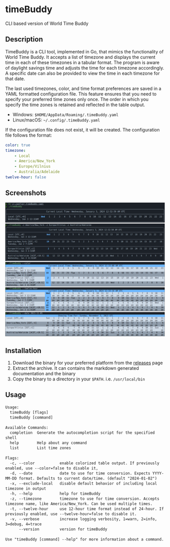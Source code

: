 # timeBuddy

CLI based version of World Time Buddy

## Description

TimeBuddy is a CLI tool, implemented in Go, that mimics the functionality of World Time Buddy. It accepts a list of timezone and displays the current time in each of these timezones in a tabular format. The program is aware of daylight savings time and adjusts the time for each timezone accordingly. A specific date can also be provided to view the time in each timezone for that date.

The last used timezones, color, and time format preferences are saved in a YAML formatted configuration file. This feature ensures that you need to
specify your preferred time zones only once. The order in which you specify the time zones is retained and reflected in the table output.

- Windows: `$HOME/AppData/Roaming/.timeBuddy.yaml`
- Linux/macOS: `~/.config/.timeBuddy.yaml`

If the configuration file does not exist, it will be created. The configuration file follows the format:

```yaml
color: true
timezone:
    - Local
    - America/New_York
    - Europe/Vilnius
    - Australia/Adelaide
twelve-hour: false
```

## Screenshots

![timeBuddy No Color & No Config](screenshots/timeBuddy-no-color-no-config.png)
![timeBuddy No Color w/ Timezones](screenshots/timeBuddy-no-color-w-timezones.png)
![timeBuddy Color](screenshots/timeBuddy-color-w-timezones.png)
![timeBuddy Color w/ 12hr](screenshots/timeBuddy-color-w-timezones-12hr.png)
![timeBuddy Color w/ DST Date](screenshots/timeBuddy-color-w-date-dst.png)

## Installation

1. Download the binary for your preferred platform from the [releases](https://github.com/JakeTRogers/timeBuddy/releases) page
2. Extract the archive. It can contains the markdown generated documentation and the binary
3. Copy the binary to a directory in your `$PATH`. i.e. `/usr/local/bin`

## Usage

```text
Usage:
  timeBuddy [flags]
  timeBuddy [command]

Available Commands:
  completion  Generate the autocompletion script for the specified shell
  help        Help about any command
  list        List time zones

Flags:
  -c, --color           enable colorized table output. If previously enabled, use --color=false to disable it,
  -d, --date            date to use for time conversion. Expects YYYY-MM-DD format. Defaults to current date/time. (default "2024-01-02")
  -x, --exclude-local   disable default behavior of including local timezone in output
  -h, --help            help for timeBuddy
  -z, --timezone        timezone to use for time conversion. Accepts timezone name, like America/New_York. Can be used multiple times.
  -t, --twelve-hour     use 12-hour time format instead of 24-hour. If previously enabled, use --twelve-hour=false to disable it.
  -v, --verbose         increase logging verbosity, 1=warn, 2=info, 3=debug, 4=trace
      --version         version for timeBuddy

Use "timeBuddy [command] --help" for more information about a command.
```
